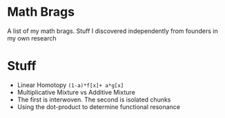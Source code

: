# Math Brags
A list of my math brags. Stuff I discovered independently from founders in my own research

# Stuff
- Linear Homotopy `(1-a)*f[x]+ a*g[x]`
- Multiplicative Mixture vs Additive Mixture
 - The first is interwoven. The second is isolated chunks
- Using the dot-product to determine functional resonance
